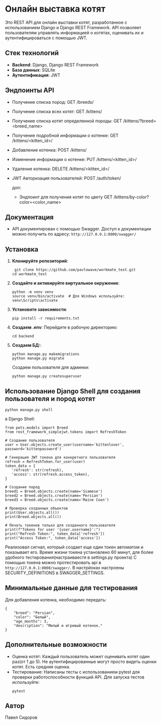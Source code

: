 # Онлайн выставка котят

Это REST API для онлайн выставки котят, разработанное с использованием Django и Django REST Framework. API позволяет пользователям управлять информацией о котятах, оценивать их и аутентифицироваться с помощью JWT.

## Стек технологий

- **Backend**: Django, Django REST Framework
- **База данных**: SQLite
- **Аутентификация**: JWT

## Эндпоинты API

   - Получение списка пород: GET /breeds/
   - Получение списка всех котят: GET /kittens/
   - Получение списка котят определенной породы: GET /kittens/?breed=<breed_name>
   - Получение подробной информации о котенке: GET /kittens/<kitten_id>/
   - Добавление котенка: POST /kittens/
   - Изменение информации о котенке: PUT /kittens/<kitten_id>/
   - Удаление котенка: DELETE /kittens/<kitten_id>/
   - JWT Авторизация пользователей: POST /auth/token/

     доп:
     - Эндпоинт для получения котят по цвету GET /kittens/by-color?color=<color_name>
## Документация

   - API документирован с помощью Swagger. Доступ к документации можно получить по адресу:
    ```http://127.0.0.1:8000/swagger/```

## Установка

1. **Клонируйте репозиторий**:
   ```
    git clone https://github.com/pavlowave/workmate_test.git
   cd workmate_test
   ```
2. **Создайте и активируйте виртуальное окружение**:
   ```
   python -m venv venv
   source venv/bin/activate  # Для Windows используйте: venv\Scripts\activate
   ```
3. **Установите зависимости**:
   ```
   pip install -r requirements.txt
   ```
4. **Создаем .env**:
   Перейдите в рабочую директорию:
   ```
   cd backend
   ```
5. **Создаем БД:**:
   ```
   python manage.py makemigrations
   python manage.py migrate
   ```
   Создаем пользователя для админки:
   ```
   python manage.py createsuperuser
   ```
   
   
## Использование Django Shell для создания пользователя и пород котят
   ```
   python manage.py shell
   ```
 в Django Shell:
 ```from django.contrib.auth.models import User
from pets.models import Breed
from rest_framework_simplejwt.tokens import RefreshToken

# Создание пользователя
user = User.objects.create_user(username='kittenlover', password='kittenpassword')

# Генерация JWT токена для конкретного пользователя
refresh = RefreshToken.for_user(user)
token_data = {
    'refresh': str(refresh),
    'access': str(refresh.access_token),
}

# Создание пород
breed1 = Breed.objects.create(name='Siamese')
breed2 = Breed.objects.create(name='Persian')
breed3 = Breed.objects.create(name='Maine Coon')

# Проверка созданных объектов
print(User.objects.all())
print(Breed.objects.all())

# Печать токенов только для созданного пользователя
print(f"Tokens for user '{user.username}':")
print("Refresh Token:", token_data['refresh'])
print("Access Token:", token_data['access'])
```
  Реализовал сигнал, который создает еще один токен автоматом и показывает его. Время жизни токена установлено 60 минут, для более удобного тестирования(настраиваестя в settings.py проекта)
  С помощью токена можно протестировать api в ```http://127.0.0.1:8000/swagger/```. В настрйоках настроены SECURITY_DEFINITIONS в SWAGGER_SETTINGS.

## Минимальные данные для тестирования

Для добавления котенка, необходимо передать:
```
{
    "breed": "Persian",
    "color": "Белый",
    "age_months": 3,
    "description": "Милый и игривый котенок."
}
```

## Дополнительные возможности
- Оценка котят: Каждый пользователь может оценивать котят один раз(от 1 до 5). Не аутентифицированные могут просто видеть оценки котят. Есть средняя оценка.
- Тестирование: Написаны тесты с использованием pytest для проверки работоспособности функций API. Для запуска тестов используйте:
  ```
  pytest
  ```

## Автор
Павел Сидоров
